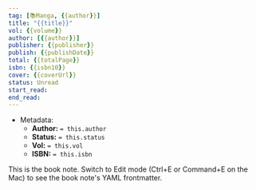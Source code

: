 ```yaml
---
tag: [📚Manga, {{author}}]
title: "{{title}}"
vol: {{volume}}
author: [{{author}}]
publisher: {{publisher}}
publish: {{publishDate}}
total: {{totalPage}}
isbn: {{isbn10}}
cover: {{coverUrl}}
status: Unread
start_read:
end_read:
---
```



- Metadata:
	- **Author:** `= this.author`
	- **Status:** `= this.status`
	- **Vol:** `= this.vol`
	- **ISBN:** `= this.isbn`

This is the book note. Switch to Edit mode (Ctrl+E or Command+E on the Mac) to see the book note's YAML frontmatter.